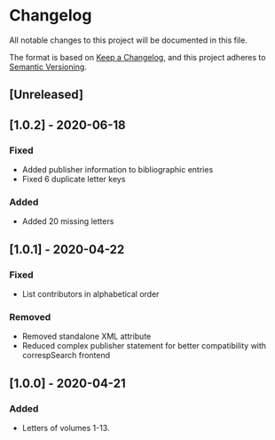 # Changelog
All notable changes to this project will be documented in this file.

The format is based on [Keep a Changelog](https://keepachangelog.com/en/1.0.0/), and this project adheres to [Semantic Versioning](https://semver.org/spec/v2.0.0.html).

## [Unreleased]

## [1.0.2] - 2020-06-18
### Fixed
- Added publisher information to bibliographic entries
- Fixed 6 duplicate letter keys

### Added
- Added 20 missing letters

## [1.0.1] - 2020-04-22
### Fixed
- List contributors in alphabetical order

### Removed
- Removed standalone XML attribute
- Reduced complex publisher statement for better compatibility with correspSearch frontend

## [1.0.0] - 2020-04-21
### Added
- Letters of volumes 1-13.
